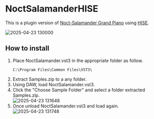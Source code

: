 # NoctSalamanderHISE
This is a plugin version of [Noct-Salamander Grand Piano](https://www.ir.isas.jaxa.jp/~cyamauch/NoctSalamanderGrandPiano/) using [HISE](https://hise.dev/).

![2025-04-23 130000](https://github.com/user-attachments/assets/8e06570b-14bf-4118-beec-e574f12cafe4)

## How to install

1. Place NoctSalamander.vst3 in the appropriate folder as follow.
   ```
   C:\Program Files\Common Files\VST3\
   ```
2. Extract Samples.zip to a any folder.
3. Using DAW, load NoctSalamander.vst3.
4. Click the "Choose Sample Folder" and select a folder extracted Samples.zip.\
  ![2025-04-23 131648](https://github.com/user-attachments/assets/8994c856-ffbf-4050-861f-12c5ae0a2a8b)
6. Once unload NoctSalamander.vst3 and load again.\
  ![2025-04-23 131748](https://github.com/user-attachments/assets/8ddfa36c-2f60-4234-be3d-2948efc81238)




  
